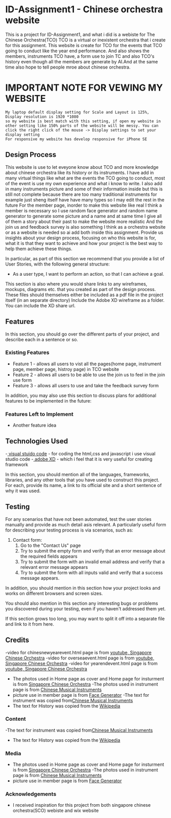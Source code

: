 # ID-Assignment1 - Chinese orchestra website

This is a project for ID-Assignment1, and what i did is a webiste for The Chinese Orchestra(TCO) TCO is
a virtual or inexistent orchestra that i create for this assignment. 
This website is create for TCO for the events that TCO going to conduct like the year end performance. And also shows the members, instruments TCO have, a form use to join TC and also TCO's history even though all the members are generate by AI.And at the same time also hope to tell people mroe about chinese orchestra.
# IMPORTANT NOTE FOR VEWING MY WEBSITE
    My laptop default display setting for Scale and Layout is 125%, Display resolution is 1920 *1080
    so my website is best match with this setting, if open my website in other setting like 150% parts of the website will be messy. You can click the right click of the mouse -> Display settings to set your display setting
    For responsive my website has develop responsive for iPhone SE
## Design Process
 This website is use to let eveyone know about TCO and more knowledge about chinese orchestra like its history or its instruments. I have add in many virtual things like what are the events the TCO going to conduct, most of the event is use my own experience and what i know to write.
 I also add in many instruments picture and some of their information inside but this is still not complete
because there are too many traditional instruments  for example just sheng itself have have many types so I may edit the rest in the future
For the member page, inorder to make this website like real I think a member is necessary so I use random face generator and random name generator to generate some picture and a name and at same time I give all of them a story about their past to make the website more realistic
And the join us and feedback survey is also something I think as a orchestra website or as a website is needed so ai add both inside this assignment.
Provide us insights about your design process, focusing on who this website is for, what it is that they want to achieve and how your project is the best way to help them achieve these things.

In particular, as part of this section we recommend that you provide a list of User Stories, with the following general structure:
- As a user type, I want to perform an action, so that I can achieve a goal.

This section is also where you would share links to any wireframes, mockups, diagrams etc. that you created as part of the design process. 
These files should themselves either be included as a pdf file in the project itself (in an separate directory)
Include the Adobe XD wireframe as a folder. You can include the XD share url. 

## Features

In this section, you should go over the different parts of your project, and describe each in a sentence or so.
 
### Existing Features
- Feature 1 - allows all users to vist all the pages(home page, instrument page, member page, histroy page) in TCO website
- Feature 2 - allows all users to be able to use the join us to feel in the join use form
- Feature 3 - allows all users to use and take the feedback survey form

In addition, you may also use this section to discuss plans for additional features to be implemented in the future:

### Features Left to Implement
- Another feature idea

## Technologies Used
-[ visual stuido code](link:https://code.visualstudio.com/)
    - for coding the html,css and javascript i use visual studio code
-[ adobe XD](link:https://www.adobe.com/sg/products/xd.html)
    - which i feel that it is very useful for creating framework

In this section, you should mention all of the languages, frameworks, libraries, and any other tools that you have used to construct this project. For each, provide its name, a link to its official site and a short sentence of why it was used.


## Testing

For any scenarios that have not been automated, test the user stories manually and provide as much detail asis relevant. A particularly useful form for describing your testing process is via scenarios, such as:

1. Contact form:
    1. Go to the "Contact Us" page
    2. Try to submit the empty form and verify that an error message about the required fields appears
    3. Try to submit the form with an invalid email address and verify that a relevant error message appears
    4. Try to submit the form with all inputs valid and verify that a success message appears.

In addition, you should mention in this section how your project looks and works on different browsers and screen sizes.

You should also mention in this section any interesting bugs or problems you discovered during your testing, even if you haven't addressed them yet.

If this section grows too long, you may want to split it off into a separate file and link to it from here.

## Credits
-video for chinesnewyearevent.html page is from [youtube, Singapore Chinese Orchestra](https://www.youtube.com/watch?v=3iAi4BAuDuM)
-video for overseaevent.html page is from [youtube, Singapore Chinese Orchestra](https://www.youtube.com/watch?v=zKZgxr_MJew)
-video for yearendevent.html page is from [youtube, Singapore Chinese Orchestra](https://www.youtube.com/watch?v=3iAi4BAuDuM)
- The photos used in Home page as cover and Home page for insturment is from [Singapore Chinese Orchestra](https://www.sco.com.sg/en/)
-The photos used in instrument page is from [Chinese Musical Instruments](https://www.easonmusicschool.com/)
- picture use in member page is from [Face Generator](https://generated.photos/face-generator/new)
-The text for instrument was copied from[Chinese Musical Instruments](https://www.easonmusicschool.com/)
- The text for History was copied from the [Wikipedia](https://en.wikipedia.org/wiki/Z)

### Content
-The text for instrument was copied from[Chinese Musical Instruments](https://www.easonmusicschool.com/)
- The text for History was copied from the [Wikipedia](https://en.wikipedia.org/wiki/Z)

### Media
- The photos used in Home page as cover and Home page for insturment is from [Singapore Chinese Orchestra](https://www.sco.com.sg/en/)
-The photos used in instrument page is from [Chinese Musical Instruments](https://www.easonmusicschool.com/)
- picture use in member page is from [Face Generator](https://generated.photos/face-generator/new)

### Acknowledgements

- I received inspiration for this project from both singapore chinese orchestra(SCO) webiste and wix website